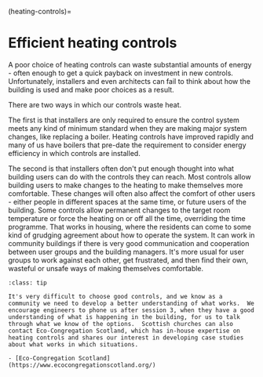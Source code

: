 (heating-controls)=
# Efficient heating controls

A poor choice of heating controls can waste substantial amounts of energy - often enough to get a quick payback on investment in new controls.   Unfortunately, installers and even architects can fail to think about how the building is used and make poor choices as a result.  

There are two ways in which our controls waste heat.  


The first is that installers are only required to ensure the control system meets any kind of minimum standard when they are making major system changes, like replacing a boiler.  Heating controls have improved rapidly and many of us have boilers that pre-date the requirement to consider energy efficiency in which controls are installed.

The second is that installers often don't put enough thought into what building users can do with the controls they can reach.  Most controls allow building users to make changes to the heating to make themselves more comfortable.  These changes will often also affect the comfort of other users - either people in different spaces at the same time, or future users of the building.  Some controls allow permanent changes to the target room temperature or force the heating on or off all the time, overriding the time programme. That works in housing, where the residents can come to some kind of grudging agreement about how to operate the system.  It can work in community buildings if there is very good communication and cooperation between user groups and the building managers.  It's more usual for user groups to work against each other, get frustrated, and then find their own, wasteful or unsafe ways of making themselves comfortable.




```{admonition} Ask us!
:class: tip

It's very difficult to choose good controls, and we know as a community we need to develop a better understanding of what works.  We encourage engineers to phone us after session 3, when they have a good understanding of what is happening in the building, for us to talk through what we know of the options.  Scottish churches can also contact Eco-Congregation Scotland, which has in-house expertise on heating controls and shares our interest in developing case studies about what works in which situations.  

- [Eco-Congregation Scotland](https://www.ecocongregationscotland.org/)

```

<!--:TODO: "Smart" controls are often a good solution for room stat in one room  because they allow control of individual rooms or radiators. ; limiting pins against the wars -->

<!-- Ensuring unhappy users tell you as an action. -->